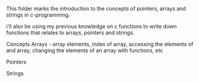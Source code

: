 This folder marks the introduction to the concepts of pointers, arrays and strings in c-programming.

i'll also be using my previous knowledge on c functions to write down functions that relates to arrays, pointers and strings.

Concepts
Arrays - array elements, index of array, accessing the elements of and array, changing the elements of an array with functions, etc

Pointers

Strings
